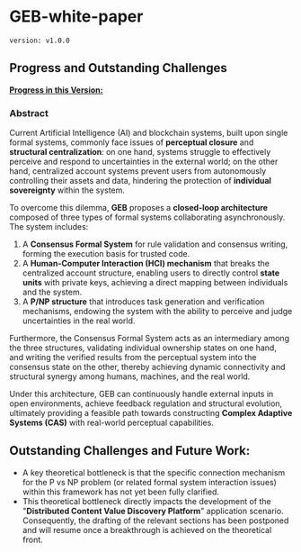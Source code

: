 # GEB-white-paper
`version: v1.0.0` 

## Progress and Outstanding Challenges

[**Progress in this Version:**](./geb-white-paper.md)

### Abstract

Current Artificial Intelligence (AI) and blockchain systems, built upon single formal systems, commonly face issues of **perceptual closure** and **structural centralization**: on one hand, systems struggle to effectively perceive and respond to uncertainties in the external world; on the other hand, centralized account systems prevent users from autonomously controlling their assets and data, hindering the protection of **individual sovereignty** within the system.

To overcome this dilemma, **GEB** proposes a **closed-loop architecture** composed of three types of formal systems collaborating asynchronously. The system includes:
1.  A **Consensus Formal System** for rule validation and consensus writing, forming the execution basis for trusted code.
2.  A **Human-Computer Interaction (HCI) mechanism** that breaks the centralized account structure, enabling users to directly control **state units** with private keys, achieving a direct mapping between individuals and the system.
3.  A **P/NP structure** that introduces task generation and verification mechanisms, endowing the system with the ability to perceive and judge uncertainties in the real world.

Furthermore, the Consensus Formal System acts as an intermediary among the three structures, validating individual ownership states on one hand, and writing the verified results from the perceptual system into the consensus state on the other, thereby achieving dynamic connectivity and structural synergy among humans, machines, and the real world.

Under this architecture, GEB can continuously handle external inputs in open environments, achieve feedback regulation and structural evolution, ultimately providing a feasible path towards constructing **Complex Adaptive Systems (CAS)** with real-world perceptual capabilities.



## **Outstanding Challenges and Future Work:**

* A key theoretical bottleneck is that the specific connection mechanism for the P vs NP problem (or related formal system interaction issues) within this framework has not yet been fully clarified.
* This theoretical bottleneck directly impacts the development of the "**Distributed Content Value Discovery Platform**" application scenario. Consequently, the drafting of the relevant sections has been postponed and will resume once a breakthrough is achieved on the theoretical front.